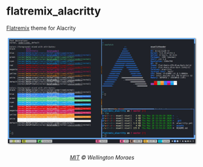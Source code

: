 # flatremix_alacritty
[Flatremix](https://github.com/daniruiz/dotfiles) theme for Alacrity

<p align="center">
	<img src="https://raw.githubusercontent.com/mswell/flatremix_alacritty/master/assets/image.jpg" alt="Flat remix alacritty" style="max-width:100%;">
</p>

<h6 align="center">
	<a href="https://raw.githubusercontent.com/mswell/dotfiles/master/LICENSE">MIT</a>
	©
	Wellington Moraes
</h6>
